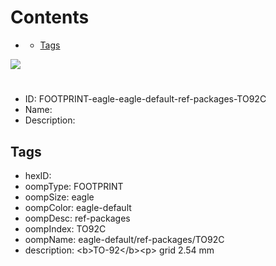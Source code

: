



Contents
========

* [](#)
	* [Tags](#tags)
  
![][im]
# 

- ID: FOOTPRINT-eagle-eagle-default-ref-packages-TO92C
- Name: 
- Description: 

## Tags

- hexID: 
- oompType: FOOTPRINT
- oompSize: eagle
- oompColor: eagle-default
- oompDesc: ref-packages
- oompIndex: TO92C
- oompName: eagle-default/ref-packages/TO92C
- description: &lt;b&gt;TO-92&lt;/b&gt;&lt;p&gt;&#xD;
grid 2.54 mm



[im]: image.png
